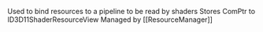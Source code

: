 Used to bind resources to a pipeline to be read by shaders
Stores ComPtr to ID3D11ShaderResourceView
Managed by [[ResourceManager]] 